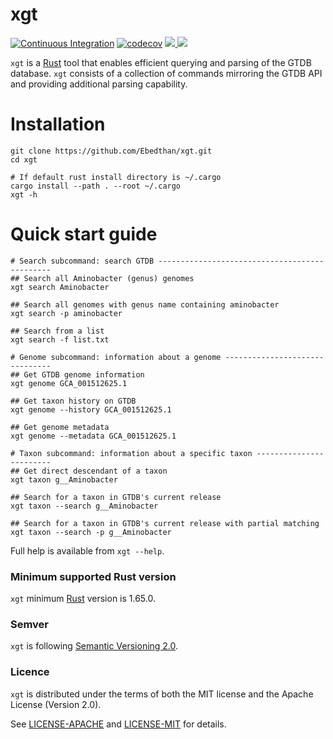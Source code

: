# xgt
[![Continuous Integration](https://github.com/Ebedthan/xgt/actions/workflows/ci.yml/badge.svg)](https://github.com/Ebedthan/xgt/actions/workflows/ci.yml)
[![codecov](https://codecov.io/gh/Ebedthan/xgt/branch/main/graph/badge.svg?token=OFAOB6K5KB)](https://codecov.io/gh/Ebedthan/xgt)
<a href="https://github.com/Ebedthan/xgt/blob/main/LICENSE-MIT">
    <img src="https://img.shields.io/badge/license-MIT-blue?style=flat">
</a>
<a href="https://github.com/Ebedthan/xgt/blob/main/LICENSE-APACHE">
    <img src="https://img.shields.io/badge/license-APACHE-blue?style=flat">
</a>

`xgt` is a [Rust](https://www.rust-lang.org/) tool that enables efficient querying and parsing of the GTDB database. `xgt` consists of a collection of commands mirroring the GTDB API and providing additional parsing capability.

# Installation

```
git clone https://github.com/Ebedthan/xgt.git
cd xgt

# If default rust install directory is ~/.cargo
cargo install --path . --root ~/.cargo
xgt -h
```

# Quick start guide

```
# Search subcommand: search GTDB ----------------------------------------------
## Search all Aminobacter (genus) genomes
xgt search Aminobacter

## Search all genomes with genus name containing aminobacter
xgt search -p aminobacter

## Search from a list
xgt search -f list.txt

# Genome subcommand: information about a genome -------------------------------
## Get GTDB genome information
xgt genome GCA_001512625.1

## Get taxon history on GTDB
xgt genome --history GCA_001512625.1

## Get genome metadata
xgt genome --metadata GCA_001512625.1

# Taxon subcommand: information about a specific taxon ------------------------
## Get direct descendant of a taxon
xgt taxon g__Aminobacter

## Search for a taxon in GTDB's current release
xgt taxon --search g__Aminobacter

## Search for a taxon in GTDB's current release with partial matching
xgt taxon --search -p g__Aminobacter
```

Full help is available from `xgt --help`.

### Minimum supported Rust version
`xgt` minimum [Rust](https://www.rust-lang.org/) version is 1.65.0.

### Semver
`xgt` is following [Semantic Versioning 2.0](https://semver.org/).

### Licence
`xgt` is distributed under the terms of both the MIT license and the Apache License (Version 2.0).

See [LICENSE-APACHE](https://github.com/Ebedthan/xgt/blob/main/LICENSE-APACHE) and [LICENSE-MIT](https://github.com/Ebedthan/xgt/blob/main/LICENSE-MIT) for details.